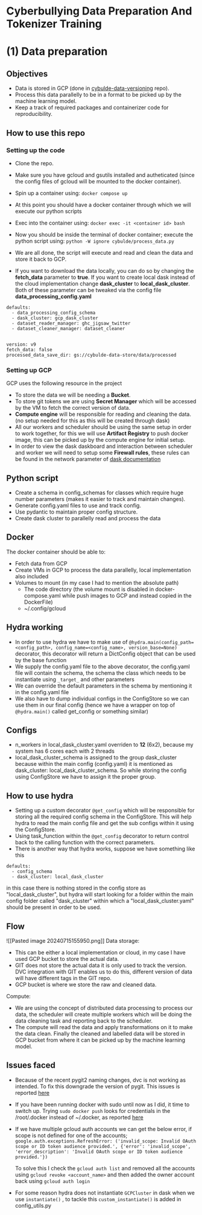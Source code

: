 # Cyberbullying Data Preparation And Tokenizer Training

# (1) Data preparation

## Objectives
- Data is stored in GCP (done in [cybulde-data-versioning](https://github.com/abhipreets2/cybulde-data-versioning) repo).
- Process this data parallelly to be in a format to be picked up by the machine learning model.
- Keep a track of required packages and containerizer code for reproducibility.


## How to use this repo

### Setting up the code
- Clone the repo.
- Make sure you have gcloud and gsutils installed and autheticated (since the config files of gcloud will be mounted to the docker container).
- Spin up a container using:
					    ``` docker compose up ```
- At this point you should have a docker container through which we will execute our python scripts
- Exec into the container using:
						```docker exec -it <container id> bash ```
- Now you should be inside the terminal of docker container; execute the python script using:
						```python -W ignore cybulde/process_data.py```
						
- We are all done, the script will execute and read and clean the data and store it back to GCP.
- If you want to download the data locally, you can do so by changing the **fetch_data** parameter to **true**. If you want to create local dask instead of the cloud implementation change **dask_cluster** to **local_dask_cluster**. Both of these parameter can be tweaked via the config file **data_processing_config.yaml**
```
defaults:
  - data_processing_config_schema
  - dask_cluster: gcp_dask_cluster
  - dataset_reader_manager: ghc_jigsaw_twitter
  - dataset_cleaner_manager: dataset_cleaner


version: v9
fetch_data: false
processed_data_save_dir: gs://cybulde-data-store/data/processed
```

### Setting up GCP
GCP uses the following resource in the project
- To store the data we will be needing a **Bucket**.
- To store git tokens we are using **Secret Manager** which will be accessed by the VM to fetch the correct version of data.
- **Compute engine** will be responsible for reading and cleaning the data.(no setup needed for this as this will be created through dask)
- All our workers and scheduler should be using the same setup in order to work together, for this we will use **Artifact Registry** to push docker image, this can be picked up by the compute engine for initial setup.
- In order to view the dask daskboard and interaction between scheduler and worker we will need to setup some **Firewall rules**, these rules can be found in the network parameter of [dask documentation](https://cloudprovider.dask.org/en/latest/gcp.html)

## Python script
- Create a schema in config_schemas for classes which require huge number parameters (makes it easier to track and maintain changes).
- Generate config.yaml files to use and track config.
- Use pydantic to maintain proper config structure.
- Create dask cluster to parallelly read and process the data

## Docker
The docker container should be able to:
- Fetch data from GCP
- Create VMs in GCP to process the data parallelly, local implementation also included
- Volumes to mount (in my case I had to mention the absolute path)
	- The code directory (the volume mount is disabled in docker-compose.yaml while push images to GCP and instead copied in the DockerFile)
	- ~/.config/gcloud

## Hydra working
- In order to use hydra we have to make use of `@hydra.main(config_path=<config_path>, config_name=<config_name>, version_base=None)` decorator, this decorator will return a DictConfig object that can be used by the base function
- We supply the config.yaml file to the above decorator, the config.yaml file will contain the schema, the schema the class which needs to be instantiate using `_target_` and other parameters
- We can override the default parameters in the schema by mentioning it in the config.yaml file
- We also have to dump individual configs in the ConfigStore so we can use them in our final config (hence we have a wrapper on top of `@hydra.main()` called get_config or something similar)

## Configs
- n_workers in local_dask_cluster.yaml overriden to **12** (6x2), because my system has 6 cores each with 2 threads
- local_dask_cluster_schema is assigned to the group dask_cluster because within the main config (config.yaml) it is mentioned as dask_cluster: local_dask_cluster_schema. So while storing the config using ConfigStore we have to assign it the proper group.

## How to use hydra
- Setting up a custom decorator `@get_config` which will be responsible for storing all the required config schema in the ConfigStore. This will help hydra to read the main config file and get the sub configs within it using the ConfigStore.
- Using task_function within the `@get_config` decorator to return control back to the calling function with the correct parameters.
- There is another way that hydra works, suppose we have something like this 
```
defaults:
  - config_schema
  - dask_cluster: local_dask_cluster
```
in this case there is nothing stored in the config store as "local_dask_cluster",
but hydra will start looking for a folder within the main config folder called "dask_cluster" within which a "local_dask_cluster.yaml" should be present in order to be used.

## Flow

![[Pasted image 20240715155950.png]]
Data storage:
- This can be either a local implementation or cloud, in my case I have used GCP bucket to store the actual data. 
- GIT does not store the actual data it is only used to track the version. DVC integration with GIT enables us to do this, different version of data will have different tags in the GIT repo.
- GCP bucket is where we store the raw and cleaned data.

Compute:
- We are using the concept of distributed data processing to process our data, the scheduler will create multiple workers which will be doing the data cleaning task and reporting back to the scheduler.
- The compute will read the data and apply transformations on it to make the data clean. Finally the cleaned and labelled data will be stored in GCP bucket from where it can be picked up by the machine learning model.


## Issues faced
- Because of the recent pygit2 naming changes, dvc is not working as intended. To fix this downgrade the version of pygit. This issues is reported [here](https://github.com/iterative/dvc/issues/10431)
- If you have been running docker with sudo until now as I did, it time to switch up. Trying `sudo docker push` looks for credentials in the /root/.docker instead of ~/.docker, as reported [here](https://www.googlecloudcommunity.com/gc/Developer-Tools/Permission-quot-artifactregistry-repositories-uploadArtifacts/m-p/665497/highlight/true#M1638)
- If we have multiple gcloud auth accounts we can get the below error, if scope is not defined for one of the accounts; 
	```google.auth.exceptions.RefreshError: ('invalid_scope: Invalid OAuth scope or ID token audience provided.', {'error': 'invalid_scope', 'error_description': 'Invalid OAuth scope or ID token audience provided.'})```
	
	To solve this I check the `gcloud auth list` and removed all the accounts using `gcloud revoke <account_name>` and then added the owner account back using `gcloud auth login` 
- For some reason hydra does not instantiate `GCPCluster` in dask when we use `instantiate()` , to tackle this `custom_instantiate()` is added in  config_utils.py 
